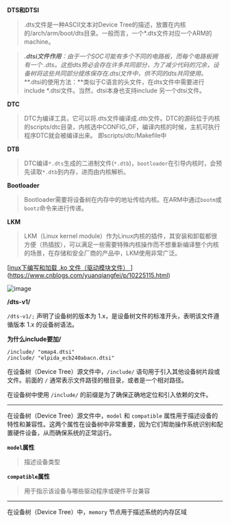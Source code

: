**DTS和DTSI**

> .dts文件是一种ASCII文本对Device Tree的描述，放置在内核的/arch/arm/boot/dts目录。一般而言，一个*.dts文件对应一个ARM的machine。

> ***.dtsi文件作用**：由于一个SOC可能有多个不同的电路板，而每个电路板拥有一个 *.dts。这些dts势必会存在许多共同部分，为了减少代码的冗余，设备树将这些共同部分提炼保存在*.dtsi文件中，供不同的dts共同使用。***.dtsi的使用方法：**类似于C语言的头文件，在dts文件中需要进行include *.dtsi文件。当然，dtsi本身也支持include 另一个dtsi文件。

**DTC**

> DTC为编译工具，它可以将.dts文件编译成.dtb文件。DTC的源码位于内核的scripts/dtc目录，内核选中CONFIG_OF，编译内核的时候，主机可执行程序DTC就会被编译出来。 即scripts/dtc/Makefile中

**DTB**

> DTC编译`*.dts`生成的二进制文件(`*.dtb`)，`bootloader`在引导内核时，会预先读取`*.dtb`到内存，进而由内核解析。

**Bootloader**

> Bootloader需要将设备树在内存中的地址传给内核。在ARM中通过`bootm`或`bootz`命令来进行传递。

**LKM**

> LKM（Linux kernel module）作为Linux内核的插件，其安装和卸载都很方便（热插拔），可以满足一些需要特殊内核操作而不想重新编译整个内核的场景，在存储和安全厂商的产品中，LKM使用非常广泛。

[[inux下编写和加载 .ko 文件（驱动模块文件） ](https://www.cnblogs.com/yuanqiangfei/p/10225115.html)](https://www.cnblogs.com/yuanqiangfei/p/10225115.html)

![image](https://github.com/user-attachments/assets/a0eaaa70-6284-49c2-96fe-7950f712b58d)






**/dts-v1/**

`/dts-v1/;` 声明了设备树的版本为 1.x，是设备树文件的标准开头，表明该文件遵循版本 1.x 的设备树语法。

**为什么include要加/**

```
/include/ "omap4.dtsi"
/include/ "elpida_ecb240abacn.dtsi"
```

在设备树（Device Tree）源文件中，`/include/` 语句用于引入其他设备树片段或文件。前面的 `/` 通常表示文件路径的根目录，或者是一个相对路径。

在设备树中使用 `/include/` 的前缀是为了确保正确地定位和引入依赖的文件。

-------



在设备树（Device Tree）源文件中，`model` 和 `compatible` 属性用于描述设备的特性和兼容性。这两个属性在设备树中非常重要，因为它们帮助操作系统识别和配置硬件设备，从而确保系统的正常运行。

**`model`属性**

> 描述设备类型

**`compatible`属性**

> 用于指示该设备与哪些驱动程序或硬件平台兼容

----

在设备树（Device Tree）中，`memory` 节点用于描述系统的内存区域